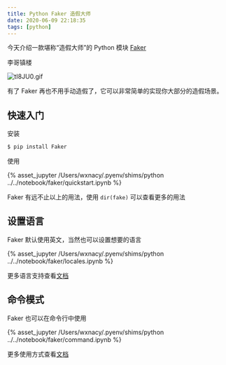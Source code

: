 ```yaml
---
title: Python Faker 造假大师
date: 2020-06-09 22:18:35
tags: [python]
---
```


今天介绍一款堪称“造假大师”的 Python 模块 [Faker](https://github.com/joke2k/faker)


<!-- more -->
<!-- toc -->

李哥镇楼

![tI8JU0.gif](https://s1.ax1x.com/2020/06/09/tI8JU0.gif)

有了 Faker 再也不用手动造假了，它可以非常简单的实现你大部分的造假场景。

## 快速入门

安装

```bash
$ pip install Faker
```

使用

<script src="https://code.jquery.com/jquery-2.0.0.js"></script>
{% asset_jupyter /Users/wxnacy/.pyenv/shims/python ../../notebook/faker/quickstart.ipynb %}


Faker 有远不止以上的用法，使用 `dir(fake)` 可以查看更多的用法

## 设置语言

Faker 默认使用英文，当然也可以设置想要的语言

<script src="https://code.jquery.com/jquery-2.0.0.js"></script>
{% asset_jupyter /Users/wxnacy/.pyenv/shims/python ../../notebook/faker/locales.ipynb %}

更多语言支持查看[文档](https://faker.readthedocs.io/en/master/locales.html)

## 命令模式

Faker 也可以在命令行中使用

<script src="https://code.jquery.com/jquery-2.0.0.js"></script>
{% asset_jupyter /Users/wxnacy/.pyenv/shims/python ../../notebook/faker/command.ipynb %}

更多使用方式查看[文档](https://github.com/joke2k/faker#command-line-usage)

